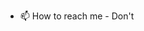 - 📫 How to reach me - Don't

<!---
sebastiandraus/sebastiandraus is a ✨ special ✨ repository because its `README.md` (this file) appears on your GitHub profile.
You can click the Preview link to take a look at your changes.
--->
